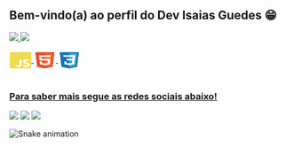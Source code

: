 ## Bem-vindo(a) ao perfil do Dev Isaias Guedes 😁

 <div>
   <a href="https://github.com/IsaiasIgt">
   <img height="180em" src="https://github-readme-stats.vercel.app/api?username=IsaiasIgt&show_icons=true&theme=tokyonight&include_all_commits=true&count_private=true"/>
   <img height="180em" src="https://github-readme-stats.vercel.app/api/top-langs/?username=IsaiasIgt&layout=compact&langs_count=6&theme=tokyonight"/>

</div>
<div style="display: inline_block"><br>
  <img align="center" alt="Js" height="30" width="40" src="https://raw.githubusercontent.com/devicons/devicon/master/icons/javascript/javascript-plain.svg">
  <img align="center" alt="HTML" height="30" width="40" src="https://raw.githubusercontent.com/devicons/devicon/master/icons/html5/html5-original.svg">
  <img align="center" alt="CSS" height="30" width="40" src="https://raw.githubusercontent.com/devicons/devicon/master/icons/css3/css3-original.svg">
</div>
 
 <br>
 
  ### Para saber mais segue as redes sociais abaixo!
 
<div> 
  
  <a href="https://instagram.com/isaias_guedes" target="_blank"><img src="https://img.shields.io/badge/-Instagram-%23E4405F?style=for-the-badge&logo=instagram&logoColor=white" target="_blank"></a>
  <a href = "isaiasware14@gmail.com"><img src="https://img.shields.io/badge/-Gmail-%23333?style=for-the-badge&logo=gmail&logoColor=white" target="_blank"></a>
  <a href="https://www.linkedin.com/in/isaias-guedes-1460b81a9?lipi=urn%3Ali%3Apage%3Ad_flagship3_profile_view_base_contact_details%3BBGxOCEMvSFW0%2F%2BbiU3CNkg%3D%3D" target="_blank"><img src="https://img.shields.io/badge/-LinkedIn-%230077B5?style=for-the-badge&logo=linkedin&logoColor=white" target="_blank"></a> 
 
  ![Snake animation](https://github.com/IsaiasIgt/IsaiasIgt/blob/output/github-contribution-grid-snake.svg)

</div>

